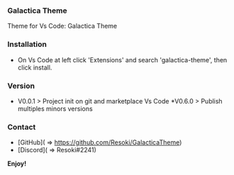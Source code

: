 ### Galactica Theme
Theme for Vs Code: Galactica Theme

### Installation
* On Vs Code at left click 'Extensions' and search 'galactica-theme', then click install.

### Version
* V0.0.1 > Project init on git and marketplace Vs Code
*V0.6.0 > Publish multiples minors versions

### Contact
* [GitHub]( => https://github.com/Resoki/GalacticaTheme)
* [Discord](  => Resoki#2241)

**Enjoy!**
